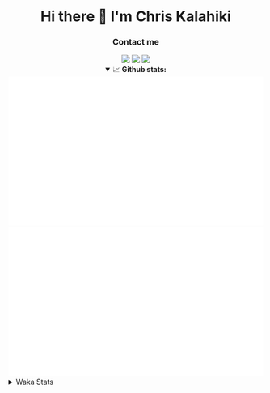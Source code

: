 <div align="center">
 <h1>Hi there 👋 I'm Chris Kalahiki</h1>
 <h3>Contact me</h3>
 <a href="mailto:chris.kalahiki@gmail.com"><img src="https://img.shields.io/badge/gmail-%23D14836.svg?&style=for-the-badge&logo=gmail&logoColor=white"/></a>
 <a href="https://twitter.com/ChrisKalahiki"><img src="https://img.shields.io/badge/twitter-%231DA1F2.svg?&style=for-the-badge&logo=twitter&logoColor=white"/></a>
 <a href="https://www.linkedin.com/in/ChrisKalahiki"><img src="https://img.shields.io/badge/linkedin-%230077B5.svg?&style=for-the-badge&logo=linkedin&logoColor=white"/></a>
<details open>
  <summary>📈 <b>Github stats:</b></summary>
  <img src="https://github.com/ChrisKalahiki/github-stats/blob/master/generated/overview.svg"/>
  <img src="https://github.com/ChrisKalahiki/github-stats/blob/master/generated/languages.svg"/>
</details>
</div>

<details>
  <summary>Waka Stats</summary>
<!--START_SECTION:waka-->
![Code Time](http://img.shields.io/badge/Code%20Time-0%20secs-blue)

**🐱 My GitHub Data** 

> 🏆 227 Contributions in the Year 2022
 > 
> 📦 6.2 MB Used in GitHub's Storage 
 > 
> 💼 Opted to Hire
 > 
> 📜 32 Public Repositories 
 > 
> 🔑 23 Private Repositories  
 > 
**I'm an Early 🐤** 

```text
🌞 Morning    77 commits     ████░░░░░░░░░░░░░░░░░░░░░   16.21% 
🌆 Daytime    189 commits    ██████████░░░░░░░░░░░░░░░   39.79% 
🌃 Evening    151 commits    ████████░░░░░░░░░░░░░░░░░   31.79% 
🌙 Night      58 commits     ███░░░░░░░░░░░░░░░░░░░░░░   12.21%

```
📅 **I'm Most Productive on Wednesday** 

```text
Monday       73 commits     ███░░░░░░░░░░░░░░░░░░░░░░   15.37% 
Tuesday      44 commits     ██░░░░░░░░░░░░░░░░░░░░░░░   9.26% 
Wednesday    112 commits    ██████░░░░░░░░░░░░░░░░░░░   23.58% 
Thursday     79 commits     ████░░░░░░░░░░░░░░░░░░░░░   16.63% 
Friday       70 commits     ███░░░░░░░░░░░░░░░░░░░░░░   14.74% 
Saturday     25 commits     █░░░░░░░░░░░░░░░░░░░░░░░░   5.26% 
Sunday       72 commits     ███░░░░░░░░░░░░░░░░░░░░░░   15.16%

```


📊 **This Week I Spent My Time On** 

```text
⌚︎ Time Zone: America/New_York

💬 Programming Languages: 
No Activity Tracked This Week

🔥 Editors: 
No Activity Tracked This Week

🐱‍💻 Projects: 
No Activity Tracked This Week

💻 Operating System: 
No Activity Tracked This Week

```

**I Mostly Code in Python** 

```text
Python                   14 repos            ██████░░░░░░░░░░░░░░░░░░░   26.42% 
Jupyter Notebook         14 repos            ██████░░░░░░░░░░░░░░░░░░░   26.42% 
C#                       10 repos            ████░░░░░░░░░░░░░░░░░░░░░   18.87% 
JavaScript               4 repos             ██░░░░░░░░░░░░░░░░░░░░░░░   7.55% 
HTML                     2 repos             █░░░░░░░░░░░░░░░░░░░░░░░░   3.77%

```


**Timeline**

![Chart not found](https://raw.githubusercontent.com/ChrisKalahiki/ChrisKalahiki/main/charts/bar_graph.png) 


 Last Updated on 07/07/2022 00:41:00 UTC
<!--END_SECTION:waka-->
</details>

